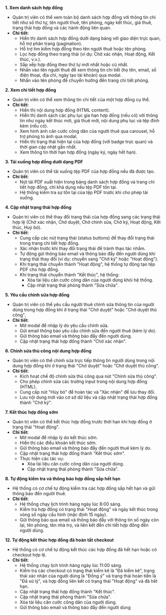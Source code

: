 **1. Xem danh sách hợp đồng**

-   Quản trị viên có thể xem toàn bộ danh sách hợp đồng với thông tin chi tiết như số thứ tự, tên người thuê, tên phòng, ngày kết thúc, giá thuê, trạng thái hợp đồng và các hành động liên quan.
-   **Chi tiết**:
    -   Hiển thị danh sách hợp đồng dưới dạng bảng với giao diện trực quan, hỗ trợ phân trang (pagination).
    -   Hỗ trợ tìm kiếm hợp đồng theo tên người thuê hoặc tên phòng.
    -   Lọc hợp đồng theo trạng thái (ví dụ: Chờ xác nhận, Hoạt động, Kết thúc, v.v.).
    -   Sắp xếp hợp đồng theo thứ tự mới nhất hoặc cũ nhất.
    -   Nhấn vào tên người thuê để xem thông tin chi tiết (họ tên, email, số điện thoại, địa chỉ, ngày tạo tài khoản) qua modal.
    -   Nhấn vào tên phòng để chuyển hướng đến trang chi tiết phòng.

**2. Xem chi tiết hợp đồng**

-   Quản trị viên có thể xem thông tin chi tiết của một hợp đồng cụ thể.
-   **Chi tiết**:
    -   Hiển thị nội dung hợp đồng (HTML content).
    -   Hiển thị danh sách các phụ lục gia hạn hợp đồng (nếu có) với thông tin như ngày kết thúc mới, giá thuê mới, nội dung phụ lục và tệp đính kèm (nếu có).
    -   Xem hình ảnh căn cước công dân của người thuê qua carousel, hỗ trợ phóng to ảnh qua modal.
    -   Hiển thị trạng thái hiện tại của hợp đồng (với badge trực quan) và thời gian cập nhật gần nhất.
    -   Xem thông tin thời hạn hợp đồng (ngày ký, ngày hết hạn).

**3. Tải xuống hợp đồng dưới dạng PDF**

-   Quản trị viên có thể tải xuống tệp PDF của hợp đồng nếu đã được tạo.
-   **Chi tiết**:
    -   Nút tải PDF xuất hiện trong bảng danh sách hợp đồng và trang chi tiết hợp đồng, chỉ khả dụng nếu tệp PDF tồn tại.
    -   Hệ thống kiểm tra sự tồn tại của tệp PDF trước khi cho phép tải xuống.

**4. Cập nhật trạng thái hợp đồng**

-   Quản trị viên có thể thay đổi trạng thái của hợp đồng sang các trạng thái hợp lệ (Chờ xác nhận, Chờ duyệt, Chờ chỉnh sửa, Chờ ký, Hoạt động, Kết thúc, Huỷ bỏ).
-   **Chi tiết**:
    -   Cung cấp các nút trạng thái (status buttons) để thay đổi trạng thái trong trang chi tiết hợp đồng.
    -   Xác nhận trước khi thay đổi trạng thái để tránh thao tác nhầm.
    -   Tự động gửi thông báo email và thông báo đẩy đến người dùng khi trạng thái thay đổi (ví dụ: chuyển sang "Chờ ký" hoặc "Hoạt động").
    -   Khi trạng thái chuyển thành "Hoạt động", hệ thống tự động tạo tệp PDF cho hợp đồng.
    -   Khi trạng thái chuyển thành "Kết thúc", hệ thống:
        -   Xóa tài liệu căn cước công dân của người dùng khỏi hệ thống.
        -   Cập nhật trạng thái phòng thành "Sửa chữa".

**5. Yêu cầu chỉnh sửa hợp đồng**

-   Quản trị viên có thể yêu cầu người thuê chỉnh sửa thông tin của người dùng trong hợp đồng khi ở trạng thái "Chờ duyệt" hoặc "Chờ duyệt thủ công".
-   **Chi tiết**:
    -   Mở modal để nhập lý do yêu cầu chỉnh sửa.
    -   Gửi email thông báo yêu cầu chỉnh sửa đến người thuê (kèm lý do).
    -   Gửi thông báo email và thông báo đẩy đến người dùng.
    -   Cập nhật trạng thái hợp đồng thành "Chờ xác nhận".

**6. Chỉnh sửa thủ công nội dung hợp đồng**

-   Quản trị viên có thể chỉnh sửa trực tiếp thông tin người dùng trong nội dung hợp đồng khi ở trạng thái "Chờ duyệt" hoặc "Chờ duyệt thủ công".
-   **Chi tiết**:
    -   Kích hoạt chế độ chỉnh sửa thủ công qua nút "Chỉnh sửa thủ công".
    -   Cho phép chỉnh sửa các trường input trong nội dung hợp đồng (HTML).
    -   Cung cấp nút "Hủy bỏ" để hoàn tác và "Xác nhận" để lưu thay đổi.
    -   Lưu nội dung mới vào cơ sở dữ liệu và cập nhật trạng thái hợp đồng thành "Chờ ký".

**7. Kết thúc hợp đồng sớm**

-   Quản trị viên có thể kết thúc hợp đồng trước thời hạn khi hợp đồng ở trạng thái "Hoạt động".
-   **Chi tiết**:
    -   Mở modal để nhập lý do kết thúc sớm.
    -   Hiển thị các điều khoản kết thúc sớm.
    -   Gửi thông báo email và thông báo đẩy đến người thuê kèm lý do.
    -   Cập nhật trạng thái hợp đồng thành "Kết thúc sớm".
    -   Thực hiện các tác vụ:
        -   Xóa tài liệu căn cước công dân của người dùng.
        -   Cập nhật trạng thái phòng thành "Sửa chữa".

**8. Tự động kiểm tra và thông báo hợp đồng sắp hết hạn**

-   Hệ thống có cơ chế tự động kiểm tra các hợp đồng sắp hết hạn và gửi thông báo đến người thuê.
-   **Chi tiết**:
    -   Hệ thống chạy lịch trình hàng ngày lúc 8:00 sáng.
    -   Kiểm tra hợp đồng có trạng thái "Hoạt động" và ngày kết thúc trong vòng số ngày cấu hình (mặc định 15 ngày).
    -   Gửi thông báo qua email và thông báo đẩy với thông tin số ngày còn lại, tên phòng, tên nhà trọ, và liên kết đến chi tiết hợp đồng đến người dùng.

**12. Tự động kết thúc hợp đồng đã hoàn tất checkout**

-   Hệ thống có cơ chế tự động kết thúc các hợp đồng đã hết hạn hoặc có checkout hợp lệ.
-   **Chi tiết**:
    -   Hệ thống chạy lịch trình hàng ngày lúc 11:00 sáng.
    -   Kiểm tra các checkout có trạng thái kiểm kê là "Đã kiểm kê", trạng thái xác nhận của người dùng là "Đồng ý" và trạng thái hoàn tiền là "Đâ xử lý", và hợp đồng liên kết có trạng thái "Hoạt động" và đã hết hạn.
    -   Cập nhật trạng thái hợp đồng thành "Kết thúc".
    -   Cập nhật trạng thái phòng thành "Sửa chữa".
    -   Xóa tài liệu căn cước công dân của người dùng.
    -   Gửi thông báo email và thông báo đẩy đến người dùng
